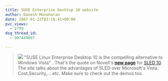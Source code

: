 ```yaml
---
title: SUSE Enterprise Desktop 10 website
author: Danesh Manoharan
date: 2007-01-22T03:18:41+00:00
pvc_views:
  - 1799
dsq_thread_id:
  - 907449007

---
```

>![][1] "SUSE Linux Enterprise Desktop 10 is the compelling alternative to Windows Vista" . That's the quote on Novell's [**new page**][2] for [SLED 10][3]. The site talks about the advantages of SLED over Microsoft's Vista. Cost,Security,....etc. Make sure to check out the demos too.

 [1]: /techblog/wp-content/uploads/2007/01/SLED10page.png
 [2]: http://www.novell.com/products/desktop/compare-to-vista.html
 [3]: http://www.novell.com/products/desktop/